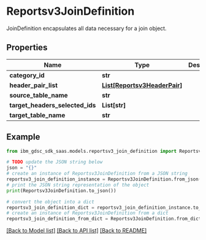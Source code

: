# Reportsv3JoinDefinition

JoinDefinition encapsulates all data necessary for a join object.

## Properties

Name | Type | Description | Notes
------------ | ------------- | ------------- | -------------
**category_id** | **str** |  | [optional] 
**header_pair_list** | [**List[Reportsv3HeaderPair]**](Reportsv3HeaderPair.md) |  | [optional] 
**source_table_name** | **str** |  | [optional] 
**target_headers_selected_ids** | **List[str]** |  | [optional] 
**target_table_name** | **str** |  | [optional] 

## Example

```python
from ibm_gdsc_sdk_saas.models.reportsv3_join_definition import Reportsv3JoinDefinition

# TODO update the JSON string below
json = "{}"
# create an instance of Reportsv3JoinDefinition from a JSON string
reportsv3_join_definition_instance = Reportsv3JoinDefinition.from_json(json)
# print the JSON string representation of the object
print(Reportsv3JoinDefinition.to_json())

# convert the object into a dict
reportsv3_join_definition_dict = reportsv3_join_definition_instance.to_dict()
# create an instance of Reportsv3JoinDefinition from a dict
reportsv3_join_definition_from_dict = Reportsv3JoinDefinition.from_dict(reportsv3_join_definition_dict)
```
[[Back to Model list]](../README.md#documentation-for-models) [[Back to API list]](../README.md#documentation-for-api-endpoints) [[Back to README]](../README.md)


